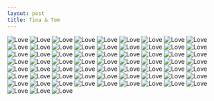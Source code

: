 ```yaml
---
layout: post
title: Tina & Tom
---
```

<img alt="Love" src="{{site.baseurl}}images/wedding/AK473112.jpg">

<img alt="Love" src="{{site.baseurl}}images/wedding/AK473106.jpg">

<img alt="Love" src="{{site.baseurl}}images/wedding/AK473117.jpg">

<img alt="Love" src="{{site.baseurl}}images/wedding/AK473102.jpg">

<img alt="Love" src="{{site.baseurl}}images/wedding/AK473081.jpg">

<img alt="Love" src="{{site.baseurl}}images/wedding/AK473084.jpg">

<img alt="Love" src="{{site.baseurl}}images/wedding/AK473089.jpg">

<img alt="Love" src="{{site.baseurl}}images/wedding/AK473092.jpg">

<img alt="Love" src="{{site.baseurl}}images/wedding/AK473095.jpg">

<img alt="Love" src="{{site.baseurl}}images/wedding/AK473100.jpg">

<img alt="Love" src="{{site.baseurl}}images/wedding/AK472396.jpg">

<img alt="Love" src="{{site.baseurl}}images/wedding/AK473055.jpg">

<img alt="Love" src="{{site.baseurl}}images/wedding/AK473058.jpg">

<img alt="Love" src="{{site.baseurl}}images/wedding/AK473063.jpg">

<img alt="Love" src="{{site.baseurl}}images/wedding/AK473064.jpg">

<img alt="Love" src="{{site.baseurl}}images/wedding/AK473067.jpg">

<img alt="Love" src="{{site.baseurl}}images/wedding/AK473071.jpg">

<img alt="Love" src="{{site.baseurl}}images/wedding/AK473076.jpg">

<img alt="Love" src="{{site.baseurl}}images/wedding/AK472403.jpg">

<img alt="Love" src="{{site.baseurl}}images/wedding/AK472410.jpg">

<img alt="Love" src="{{site.baseurl}}images/wedding/AK472414.jpg">

<img alt="Love" src="{{site.baseurl}}images/wedding/AK472424.jpg">

<img alt="Love" src="{{site.baseurl}}images/wedding/AK472426.jpg">

<img alt="Love" src="{{site.baseurl}}images/wedding/AK472428.jpg">

<img alt="Love" src="{{site.baseurl}}images/wedding/AK472430.jpg">

<img alt="Love" src="{{site.baseurl}}images/wedding/AK472431.jpg">

<img alt="Love" src="{{site.baseurl}}images/wedding/AK472437.jpg">

<img alt="Love" src="{{site.baseurl}}images/wedding/AK472442.jpg">

<img alt="Love" src="{{site.baseurl}}images/wedding/AK472463.jpg">

<img alt="Love" src="{{site.baseurl}}images/wedding/AK472469.jpg">

<img alt="Love" src="{{site.baseurl}}images/wedding/AK472473.jpg">

<img alt="Love" src="{{site.baseurl}}images/wedding/AK472474.jpg">

<img alt="Love" src="{{site.baseurl}}images/wedding/AK472537.jpg">

<img alt="Love" src="{{site.baseurl}}images/wedding/AK472538.jpg">

<img alt="Love" src="{{site.baseurl}}images/wedding/AK472539.jpg">

<img alt="Love" src="{{site.baseurl}}images/wedding/AK472552.jpg">

<img alt="Love" src="{{site.baseurl}}images/wedding/AK472555.jpg">

<img alt="Love" src="{{site.baseurl}}images/wedding/AK472558.jpg">

<img alt="Love" src="{{site.baseurl}}images/wedding/AK472573.jpg">

<img alt="Love" src="{{site.baseurl}}images/wedding/AK472578.jpg">

<img alt="Love" src="{{site.baseurl}}images/wedding/AK472581.jpg">

<img alt="Love" src="{{site.baseurl}}images/wedding/AK472582.jpg">

<img alt="Love" src="{{site.baseurl}}images/wedding/AK472593.jpg">

<img alt="Love" src="{{site.baseurl}}images/wedding/AK472601.jpg">

<img alt="Love" src="{{site.baseurl}}images/wedding/AK472789.jpg">

<img alt="Love" src="{{site.baseurl}}images/wedding/AK472804.jpg">

<img alt="Love" src="{{site.baseurl}}images/wedding/AK472824.jpg">

<img alt="Love" src="{{site.baseurl}}images/wedding/AK472896.jpg">

<img alt="Love" src="{{site.baseurl}}images/wedding/AK472898.jpg">

<img alt="Love" src="{{site.baseurl}}images/wedding/AK472900.jpg">

<img alt="Love" src="{{site.baseurl}}images/wedding/AK472905.jpg">

<img alt="Love" src="{{site.baseurl}}images/wedding/AK472910.jpg">

<img alt="Love" src="{{site.baseurl}}images/wedding/AK472914.jpg">

<img alt="Love" src="{{site.baseurl}}images/wedding/AK472927.jpg">

<img alt="Love" src="{{site.baseurl}}images/wedding/AK472930.jpg">

<img alt="Love" src="{{site.baseurl}}images/wedding/AK472933.jpg">

<img alt="Love" src="{{site.baseurl}}images/wedding/AK472939.jpg">

<img alt="Love" src="{{site.baseurl}}images/wedding/AK472940.jpg">

<img alt="Love" src="{{site.baseurl}}images/wedding/AK472942.jpg">

<img alt="Love" src="{{site.baseurl}}images/wedding/AK472945.jpg">

<img alt="Love" src="{{site.baseurl}}images/wedding/AK472947.jpg">

<img alt="Love" src="{{site.baseurl}}images/wedding/P9033626.jpg">

<img alt="Love" src="{{site.baseurl}}images/wedding/P9033666.jpg">

<img alt="Love" src="{{site.baseurl}}images/wedding/P20160806.162449.jpg">

<img alt="Love" src="{{site.baseurl}}images/wedding/P20160809.213520.jpg">

<img alt="Love" src="{{site.baseurl}}images/wedding/P20160809.213659.jpg">
